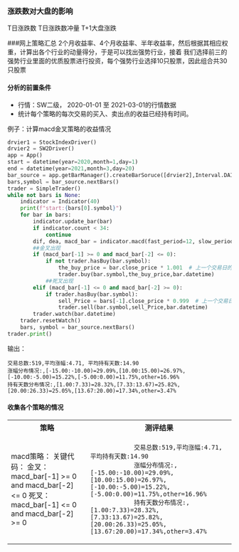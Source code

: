 

### 涨跌数对大盘的影响

T日涨跌数   T日涨跌数冲量     T+1大盘涨跌

###网上策略汇总
2个月收益率、4个月收益率、半年收益率，然后根据其相应权重，计算出各个行业的动量得分，于是可以找出强势行业，接着
我们选择前三的强势行业里面的优质股票进行投资，每个强势行业选择10只股票，因此组合共30只股票


#### 分析的前置条件

+ 行情：SW二级， 2020-01-01 至 2021-03-01的行情数据
+ 统计每个策略的每次交易的买入、卖出点的收益已经持有时间。

例子：计算macd金叉策略的收益情况 
```python
drvier1 = StockIndexDriver()
drvier2 = SW2Driver()
app = App()
start = datetime(year=2020,month=1,day=1)
end = datetime(year=2021,month=3,day=20)
bar_source = app.getBarManager().createBarSoruce([drvier2],Interval.DAILY,start,end)
bars,symbol = bar_source.nextBars()
trader = SimpleTrader()
while not bars is None:
    indicator = Indicator(40)
    print(f"start:{bars[0].symbol}")
    for bar in bars:
        indicator.update_bar(bar)
        if indicator.count < 34:
            continue
        dif, dea, macd_bar = indicator.macd(fast_period=12, slow_period=26, signal_period=9, array=True)
        ##金叉出现
        if (macd_bar[-1] >= 0 and macd_bar[-2] <= 0):
            if not trader.hasBuy(bar.symbol):
                the_buy_price = bar.close_price * 1.001  # 上一个交易日的收盘价作为买入价
                trader.buy(bar.symbol,the_buy_price,bar.datetime)
            ##死叉出现
        elif (macd_bar[-1] <= 0 and macd_bar[-2] >= 0):
            if trader.hasBuy(bar.symbol):
                sell_Price = bars[-1].close_price * 0.999  # 上一个交易日的收盘价作为买如价
                trader.sell(bar.symbol,sell_Price,bar.datetime)
        trader.watch(bar.datetime)
    trader.resetWatch()
    bars, symbol = bar_source.nextBars()
trader.print()
```
输出：

    交易总数:519,平均涨幅:4.71, 平均持有天数:14.90
    涨幅分布情况:,[-15.00:-10.00)=29.09%,[10.00:15.00)=26.97%,[-10.00:-5.00)=15.22%,[-5.00:0.00)=11.75%,other=16.96%
    持有天数分布情况:,[1.00:7.33)=28.32%,[7.33:13.67)=25.82%,[20.00:26.33)=25.05%,[13.67:20.00)=17.34%,other=3.47%   

#### 收集各个策略的情况


<table>
    <tr><th>策略</th><th>测评结果</th></tr>
    <tr>
        <td>
            macd策略：
        关键代码：
         金叉：macd_bar[-1] >= 0 and macd_bar[-2] <= 0
         死叉：macd_bar[-1] <= 0 and macd_bar[-2] >= 0
        </td>
        <td>
            <code>
            交易总数:519,平均涨幅:4.71, 平均持有天数:14.90
            涨幅分布情况:,[-15.00:-10.00)=29.09%,[10.00:15.00)=26.97%,[-10.00:-5.00)=15.22%,[-5.00:0.00)=11.75%,other=16.96%
            持有天数分布情况:,[1.00:7.33)=28.32%,[7.33:13.67)=25.82%,[20.00:26.33)=25.05%,[13.67:20.00)=17.34%,other=3.47%
           </code>     
    </td>
    </tr>
</table>










